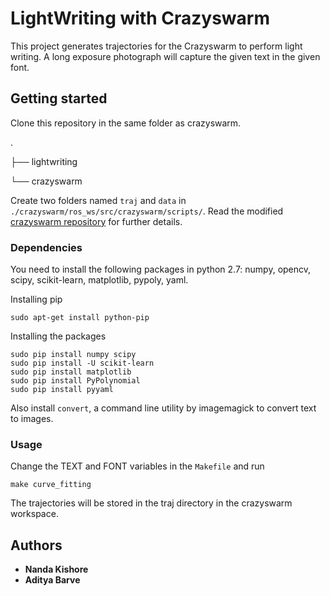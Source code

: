 # LightWriting with Crazyswarm

This project generates trajectories for the Crazyswarm to perform light writing. A long exposure photograph will capture the 
given text in the given font.

## Getting started

Clone this repository in the same folder as crazyswarm.

.

├── lightwriting

└── crazyswarm

Create two folders named `traj` and `data` in `./crazyswarm/ros_ws/src/crazyswarm/scripts/`.
Read the modified [crazyswarm repository](https://bitbucket.org/nanda-kishore-v/crazyswarm) for further details.

### Dependencies

You need to install the following packages in python 2.7: numpy, opencv, scipy, scikit-learn, matplotlib, pypoly, yaml.

Installing pip

```
sudo apt-get install python-pip
```

Installing the packages
```
sudo pip install numpy scipy
sudo pip install -U scikit-learn
sudo pip install matplotlib
sudo pip install PyPolynomial
sudo pip install pyyaml
```

Also install `convert`, a command line utility by imagemagick to convert text to images.

### Usage

Change the TEXT and FONT variables in the `Makefile` and run 

```
make curve_fitting
```

The trajectories will be stored in the traj directory in the crazyswarm workspace.

## Authors

* **Nanda Kishore**
* **Aditya Barve**


